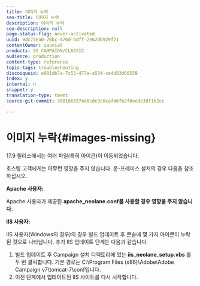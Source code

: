 ```yaml
---
title: 이미지 누락
seo-title: 이미지 누락
description: 이미지 누락
seo-description: null
page-status-flag: never-activated
uuid: 0dc73ea0-70bc-476d-bdff-2e62d6929f21
contentOwner: sauviat
products: SG_CAMPAIGN/CLASSIC
audience: production
content-type: reference
topic-tags: troubleshooting
discoiquuid: e001db7a-7c53-477e-a534-ce4d83d68559
index: y
internal: n
snippet: y
translation-type: tm+mt
source-git-commit: 3801665574d0cdc9c0caf46fb2f0eede38f1b2cc

---
```



# 이미지 누락{#images-missing}

17.9 릴리스에서는 여러 파일(특히 아이콘)이 이동되었습니다.

호스팅 고객에게는 아무런 영향을 주지 않습니다. 온-프레미스 설치의 경우 다음을 참조하십시오.

**Apache 사용자:**

Apache 사용자가 제공된 **apache_neolane.conf를 사용할 경우 영향을 주지 않습니다.**

**IIS 사용자:**

IIS 사용자(Windows의 경우)의 경우 빌드 업데이트 후 콘솔에 몇 가지 아이콘이 누락된 것으로 나타납니다. 추가 IIS 업데이트 단계는 다음과 같습니다.

1. 빌드 업데이트 후 Campaign 설치 디렉토리에 있는 **iis_neolane_setup.vbs** 를 두 번 클릭합니다. 기본 경로는 C:\Program Files (x86)\Adobe\Adobe Campaign v7\tomcat-7\conf입니다.
1. 이전 단계에서 업데이트된 IIS 사이트를 다시 시작합니다.

